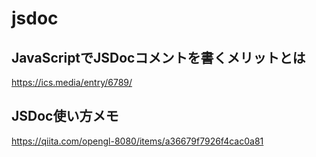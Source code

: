 # jsdoc
## JavaScriptでJSDocコメントを書くメリットとは
https://ics.media/entry/6789/

## JSDoc使い方メモ
https://qiita.com/opengl-8080/items/a36679f7926f4cac0a81